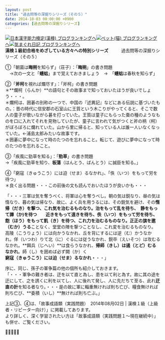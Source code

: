 ```yaml
---
layout: post
title: "過去問等の深掘りシリーズ（その５）"
date: 2014-10-03 00:00:00 +0900
categories: [過去問等の深掘りシリーズ]
---
```


[![](/syuusyuu9701/assets/images/過去問等の深掘りシリーズ（その５）-br_c_3028_1.gif)](http://blog.with2.net/link.php?1659096:3028 "日本漢字能力検定(漢検) ブログランキングへ")[日本漢字能力検定(漢検) ブログランキングへ](http://blog.with2.net/link.php?1659096:3028)[![](/syuusyuu9701/assets/images/過去問等の深掘りシリーズ（その５）-br_c_1348_1.gif)](http://blog.with2.net/link.php?1659096:1348 "ペット(猫) ブログランキングへ")[ペット(猫) ブログランキングへ](http://blog.with2.net/link.php?1659096:1348)[![](/syuusyuu9701/assets/images/過去問等の深掘りシリーズ（その５）-br_c_9257_1.gif)](http://blog.with2.net/link.php?1659096:9257 "気まぐれ日記 ブログランキングへ")[気まぐれ日記 ブログランキングへ](http://blog.with2.net/link.php?1659096:9257)  
**漢検１級初合格をめざしている方々への特別シリーズ**　　　過去問等の深掘りシリーズ（その５）  
  
  
①「朝菌は**晦朔**を知らず」（荘子）：「**晦朔**」の書き問題  
　→次の一文と「**蟪蛄**」まで覚えておきましょう　→　「**蟪蛄**は春秋を知らず」  
  
②「**斧柯**を視れば爛尽す」：「斧柯」の書き問題  
＊**爛柯（らんか）**の語句とその故事まで知っておいたほうが良いでしょう・・・。  
＊爛柯は、囲碁の別称の一つで、中国の『述異記』などにある伝説に基づいたもの。：晋の時代に信安郡の石室山に王質という木こりがやってくると、そこで数人の童子が歌いながら碁を打っていた。王質は童子にもらった棗の種のようなものを口に入れてそれを見物していたが、童子に言われて気がつくと斧の柄（柯）がぼろぼろに爛れていた。山から里に帰ると、知っている人は誰一人いなくなっていた。←浦島太郎みたいな故事です。  
＊囲碁に夢中になって時のたつのを忘れること。転じて、遊びに夢中になって時のたつのを忘れること。  
  
③「疾風に勁草を知る」：「**勁草**」の書き問題  
→「疾風に勁草を知り、**板蕩**（はんとう、ばんとう）に誠臣を知る。」  
  
④「窮寇（きゅうこう）には迫（せま）るなかれ」、「佚（いつ）をもって労を待つ」  
＊良く出る問題・・・この前後の文も読んでおいたほうが良いかも・・・  
  
「・・・三軍は気を奪うべく、将軍は心を奪うべし。朝の気は鋭なり、昼の気は惰なり、暮の気は帰なり、故に、よく兵を用うるには、その鋭気を避け、その**惰帰（だき）**を撃つ、これ気を治むるものなり。治をもって乱を待ち、　**静をもって譁（か)を待つ**　　近きをもって遠きを待ち、**佚（いつ）をもって労を待**ち、**飽（ほう）をもって飢（き）を待つ**、これ力を治むるものなり。正正の旗を**邀（むか）うる**ことなく、堂堂の陣を撃つことなし、これ変を治むるものなり。　高陵（こうりょう）には向かうなかれ、丘を背にするには逆（む）かうなかれ。佯（いつわ）りて北（に）ぐるには従うなかれ、鋭卒（えいそつ）は攻むるなかれ。**餌兵（じへい）**は食らうなかれ、**帰師（きし）**は**遏（とど）むるなかれ**。師（し）を囲めば必ず闕（か）く  
**窮寇（きゅうこう）には迫（せま）るなかれ・**・・」  
  
序に、同じ、孫子の軍争篇の他の個所も紹介しておきます。  
「・・・軍争の難き者は、迂を以て直と為し、患を以て利と為す。故に其の途を迂にして、之を誘くに利を以てし、人に後れて発し、人に先だちて至る、此れ**迂直の計**を知る者なり。・・・是の故に軍に輜重無ければ則ち亡び、糧食無ければ則ち亡び、**委積（いし）**無ければ則ち亡ぶ。」  
  
上記③、④は、「故事成語類（実践問題）　2014年08月02日 | 漢検１級（上級者・リピーター向け）」に掲載してあります。  
より詳しく、深く学習されたい方は「故事成語類（実践問題１～現在継続中）」も併せ、ご覧ください。  
  
👋👋👋👋👋  
  